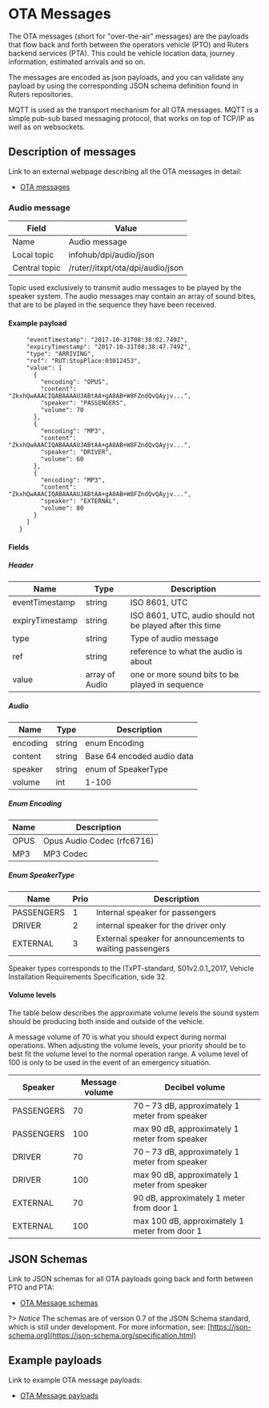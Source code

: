 # OTA Messages
 
The OTA messages (short for "over-the-air" messages) are the payloads that flow back and forth between the operators vehicle (PTO) and Ruters
backend services (PTA). This could be vehicle location data, journey information, estimated arrivals and so on. 

The messages are encoded as json payloads, and you can validate any payload by using the corresponding JSON schema definition found in 
Ruters repositories.  

MQTT is used as the transport mechanism for all OTA messages. MQTT is a simple pub-sub based messaging protocol, that works on top of TCP/IP as well as on websockets. 


## Description of messages

Link to an external webpage describing all the OTA messages in detail:
* [OTA messages](https://ruterno.github.io/ota-schemas/mqtt/index.html)

### Audio message

| Field         | Value                                                   |
|---------------|---------------------------------------------------------|
| Name          | Audio message                                           |
| Local topic   | infohub/dpi/audio/json                                  |
| Central topic | <operatorId>/ruter/<vehicleId>/itxpt/ota/dpi/audio/json |

Topic used exclusively to transmit audio messages to be played by the speaker system. The audio messages may contain an array of sound bites, that are to be played in the sequence they have been received.  

#### Example payload
```{
     "eventTimestamp": "2017-10-31T08:38:02.749Z",
     "expiryTimestamp": "2017-10-31T08:38:47.749Z",
     "type": "ARRIVING",
     "ref": "RUT:StopPlace:03012453",
     "value": [
       {
         "encoding": "OPUS",
         "content": "ZkxhQwAAACIQABAAAAUJABtAA+gA8AB+W8FZndQvQAyjv...",
         "speaker": "PASSENGERS",
         "volume": 70
       },
       {
         "encoding": "MP3",
         "content": "ZkxhQwAAACIQABAAAAUJABtAA+gA8AB+W8FZndQvQAyjv...",
         "speaker": "DRIVER",
         "volume": 60
       },
       {
         "encoding": "MP3",
         "content": "ZkxhQwAAACIQABAAAAUJABtAA+gA8AB+W8FZndQvQAyjv...",
         "speaker": "EXTERNAL",
         "volume": 80
       }
     ]
   }

```
#### Fields
##### Header
| Name            | Type           |  Description                                              |
|-----------------|----------------|-----------------------------------------------------------|
| eventTimestamp  | string         | ISO 8601, UTC                                             |
| expiryTimestamp | string         | ISO 8601, UTC, audio should not be played after this time |
| type            | string         | Type of audio message                                     |
| ref             | string         | reference to what the audio is about                      |
| value           | array of Audio | one or more sound bits to be played in sequence           |

##### Audio
| Name     | Type   | Description                |
|----------|--------|----------------------------|
| encoding | string | enum Encoding              |
| content  | string | Base 64 encoded audio data |
| speaker  | string | enum of SpeakerType        |
| volume   | int    | 1-100                      |

##### Enum Encoding
| Name | Description                |
|------|----------------------------|
| OPUS | Opus Audio Codec (rfc6716) |
| MP3  | MP3 Codec                  |

##### Enum SpeakerType
| Name       | Prio | Description                                              |
|------------|------|----------------------------------------------------------|
| PASSENGERS | 1    | Internal speaker for passengers                          |
| DRIVER     | 2    | internal speaker for the driver only                     |
| EXTERNAL   | 3    | External speaker for announcements to waiting passengers |
Speaker types corresponds to the ITxPT-standard, S01v2.0.1_2017, Vehicle Installation Requirements Specification, side 32.

#### Volume levels
The table below describes the approximate volume levels the sound system should be producing both inside and outside of the vehicle. 

A message volume of 70 is what you should expect during normal operations. When adjusting the volume levels, your priority should be to best fit the volume level to the normal operation range. 
A volume level of 100 is only to be used in the event of an emergency situation. 

| Speaker    | Message volume | Decibel volume                                 |
|------------|----------------|------------------------------------------------|
| PASSENGERS | 70             | 70 – 73 dB, approximately 1 meter from speaker |
| PASSENGERS | 100            | max 90 dB, approximately 1 meter from speaker      |
| DRIVER     | 70             | 70 – 73 dB, approximately 1 meter from speaker |
| DRIVER     | 100            | max 90 dB, approximately 1 meter from speaker      |
| EXTERNAL   | 70             | 90 dB, approximately 1 meter from door 1       |
| EXTERNAL   | 100            | max 100 dB, approximately 1 meter from door 1      |

## JSON Schemas

Link to JSON schemas for all OTA payloads going back and forth between PTO and PTA:
* [OTA Message schemas](https://github.com/RuterNo/ota-schemas/tree/master/schemas/mqtt)

?> _Notice_ The schemas are of version 0.7 of the JSON Schema standard, which is still under development. For more information, see: 
[https://json-schema.org](https://json-schema.org/specification.html)

## Example payloads

Link to example OTA message payloads: 
* [OTA Message payloads](https://github.com/RuterNo/ota-schemas/tree/master/examples/mqtt)
